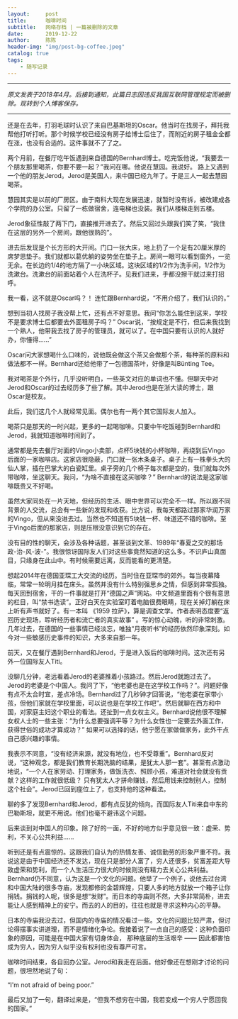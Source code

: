 ```yaml
---
layout:     post
title:      咖啡时间
subtitle:   网络存档 | 一篇被删除的文章
date:       2019-12-22
author:     陈陈
header-img: "img/post-bg-coffee.jpeg"
catalog: true
tags:
    - 随写记录
---
```



----------------------
*原文发表于2018年4月。后接到通知，此篇日志因违反我国互联网管理规定而被删除。现转到个人博客保存。*

----------------------

还是在去年，打羽毛球时认识了来自巴基斯坦的Oscar。他当时在找房子，拜托我帮他打听打听。那个时候学校已经没有房子给博士后住了，而附近的房子租金全都在涨，也没有合适的。这件事就不了了之。

两个月前，在餐厅吃午饭遇到来自德国的Bernhard博士。吃完饭他说，“我要去一个朋友那里喝茶，你要不要一起？”我问在哪。他说在慧园。我说好。
路上又遇到一个他的朋友Jerod。Jerod是美国人，来中国已经九年了。于是三人一起去慧园喝茶。

慧园其实是以前的厂房区。由于南科大现在发展迅速，就暂时没有拆，被改建成各个学院的办公室。只留了一栋做宿舍，连电梯也没装。我们从楼梯走到五楼。

Jerod象征性敲了两下门，直接推开进去了。然后又回过头跟我们笑了笑，“我住在这层的另外一个房间，跟他很熟的”。

进去后发现是个长方形的大开间。门口一张大床，地上扔了一个足有20厘米厚的席梦思垫子。我们就都以葛优躺的姿势坐在垫子上。房间一眼可以看到窗外，一览无余。在长边约1/4的地方隔了一小块区域。这块区域的1/2作为洗手间，1/2作为洗漱台。洗漱台的前面站着个人在洗杯子。见我们进来，手都没擦干就过来打招呼。

我一看，这不就是Oscar吗？！  连忙跟Bernhard说，“不用介绍了，我们认识的。”

想到当初人找房子我没帮上忙，还有点不好意思。我问“你怎么能住到这来，学校不是要求博士后都要去外面租房子吗？” Oscar说，“按规定是不行，但后来我找到一个熟人，他带我去找了房子的管理员，就可以了。在中国只要有认识的人就好办，你懂得......”

Oscar问大家想喝什么口味的，说他既会做这个茶又会做那个茶，每种茶的原料和做法都不一样。Bernhard还给他带了一包德国茶叶，好像是叫Bünting Tee。

我对喝茶是个外行，几乎没听明白，一些英文对应的单词也不懂。但聊天中对Jerod和Oscar的过去经历多了些了解。其中Jerod也是在浙大读的博士，跟Oscar是校友。

此后，我们这几个人就经常见面。偶尔也有一两个其它国际友人加入。

喝茶只是那天的一时兴起，更多的一起喝咖啡。只要中午吃饭碰到Bernhard和Jerod，我就知道咖啡时间到了。

通常都是先去餐厅对面的Vingo小卖部，点杯5块钱的小杯咖啡，再绕到后Vingo后面的一家咖啡店。这家店很隐蔽，门口就一张木条桌子。桌子上有一株拳头大的仙人掌，插在巴掌大的白瓷缸里。桌子旁的几个椅子每次都是空的，我们就每次外带咖啡，坐这聊天。我问，“为啥不直接在这买咖啡？” Bernhard的说法是这家咖啡既贵又不好喝。

虽然大家同处在一片天地，但经历的生活、眼中世界可以完全不一样。所以跟不同背景的人交流，总会有一些新的发现和收获。比方说，我每天都路过那家华润万家的Vingo，但从来没进去过。当然也不知道有5块钱一杯、味道还不错的咖啡。至于Vingo后面的那家店，则是压根没意识到它的存在。

没有目的性的聊天，会涉及各种话题，甚至谈到文革、1989年“春夏之交的那场政-治-风-波-”。我很惊讶国际友人们对这些事竟然知道的这么多。不识庐山真面目，只缘身在此山中。有时候需要远离，反而能看的更清楚。

想起2014年在德国亚琛工大交流的经历。当时住在亚琛市的郊外。每当夜幕降临，常常一轮明月挂在床头。虽然并没有什么特别强思乡之情，但感到非常孤独。每天回到宿舍，干的一件事就是打开“德国之声”网站。中文频道里面有个很有意思的栏目，叫“禁书选读”。正好白天在实验室盯着电脑很费眼睛，现在关掉灯躺在床上听有声书就好了。有一本叫 《1959 拉萨》，算是调查文学。作者表明态度要“返回历史现场，聆听经历者和流亡者的真实故事” 。写的惊心动魄，听的非常刺激。几年过去，在德国的一些事情已经淡忘，唯独“月夜听书”的经历依然印象深刻。如今对一些敏感历史事件的知识，大多来自那一年。

前天，又在餐厅遇到Bernhard和Jerod，于是进入饭后的咖啡时间。这次还有另外一位国际友人Titi。

没聊几分钟，老远看着Jerod的老婆推着小孩路过。然后Jerod就跑过去了。Jerod的老婆是个中国人。我问了下，“他老婆也是在这学校工作吗？”。问题好像有点不太合时宜，差点冷场。Bernhard过了几秒钟才回答说，“他老婆在家带小孩，但他们家就在学校里面，可以说也是在学校工作吧”。然后就聊在西方和中国，对家庭主妇这个职业的看法。还扯到一点女权主义。Bernhard说他很不理解女权人士的一些主张：“为什么总要强调平等？为什么女性也一定要去外面工作，获得世俗的成功才算成功？” 如果可以选择的话，他宁愿在家做做家务，此外干点自己感兴趣的事情。

我表示不同意，“没有经济来源，就没有地位，也不受尊重”。Bernhard反对说，“这种观念，都是我们教育长期洗脑的结果，是犹太人那一套”。甚至有点激动地说，“一个人在家劳动、打理家务，做饭洗衣、照顾小孩，难道对社会就没有贡献？这样的工作就很低级？ 只有犹太人才拼命赚钱，然后用钱来控制别人，控制这个社会”。Jerod已回到座位上了，也支持他的这种看法。

聊的多了发现Bernhard和Jerod，都有点反犹的倾向。而国际友人Titi来自中东的巴勒斯坦，就更不用说。他们也毫不避讳这个问题。

后来谈到对中国人的印象。除了好的一面，不好的地方似乎意见很一致：虚荣、势利，不关心公共利益......

听到还是有点震惊的。这跟我们自认为的热情友善、诚信勤劳的形象严重不符。我说这是由于中国经济还不发达，现在只是部分人富了，穷人还很多，贫富差距大导致虚荣和势利，而一个人生活压力很大的时候则没有精力去关心公共利益。Bernhard仍不同意，认为这是一个文化的问题。他举了一个例子，说他去过台湾和中国大陆的很多寺庙，发现都修的金碧辉煌，只要人多的地方就放一个箱子让你捐钱。捐钱的人呢，很多是想“发财”。而日本的寺庙则不然，大多非常简朴，进去能让人感到精神上的安宁。而去的人的目的，往往也就是寻求这种内心的平静。

日本的寺庙我没去过，但国内的寺庙的情况看过一些。文化的问题比较严肃，但讨论得摆事实讲道理，而不是情绪化争论。我接着说了一点自己的感受：这种负面印象的原因，可能是在中国大家有切身体会， 那种底层的生活艰辛 —— 因此都害怕成为穷人，因为穷人似乎没有权利也没有尊严可言。

咖啡时间结束，各自回办公室。Jerod和我走在后面。他好像还在想刚才讨论的问题，很坦然地说了句：

“I'm not afraid of being poor.”

最后又加了一句，翻译过来是，“但我不想穷在中国，我若变成一个穷人宁愿回我的国家。”


